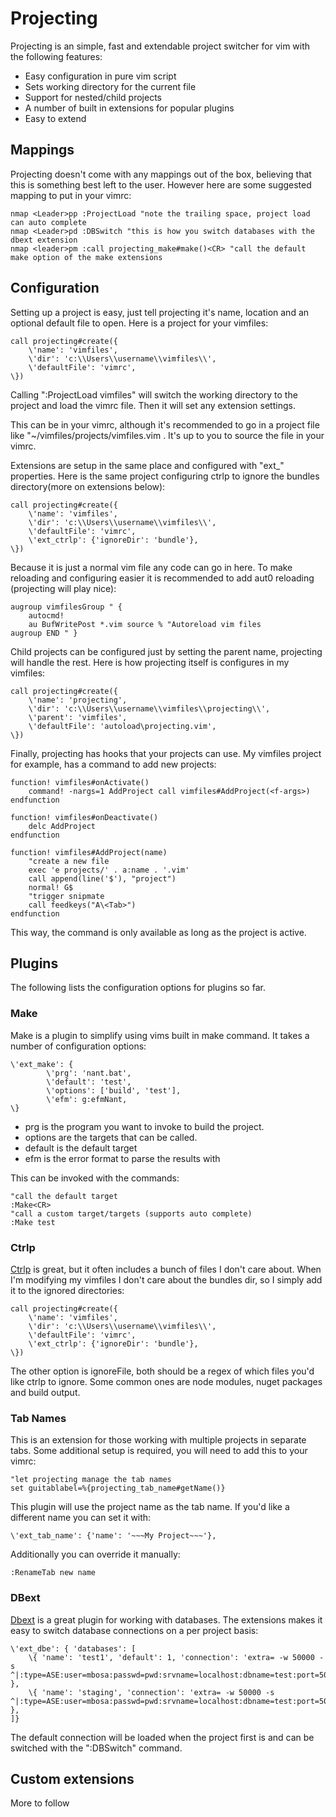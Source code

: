 # Projecting

Projecting is an simple, fast and extendable project switcher for vim with the following features:


* Easy configuration in pure vim script
* Sets working directory for the current file
* Support for nested/child projects
* A number of built in extensions for popular plugins
* Easy to extend

## Mappings

Projecting doesn't come with any mappings out of the box, believing that this is something best left to the user.
However here are some suggested mapping to put in your vimrc:

```vim
nmap <Leader>pp :ProjectLoad "note the trailing space, project load can auto complete
nmap <Leader>pd :DBSwitch "this is how you switch databases with the dbext extension
nmap <leader>pm :call projecting_make#make()<CR> "call the default make option of the make extensions
```


## Configuration

Setting up a project is easy,
just tell projecting it's name, location and an optional default file to open.
Here is a project for your vimfiles:


```vim
call projecting#create({
	\'name': 'vimfiles',
	\'dir': 'c:\\Users\\username\\vimfiles\\',
	\'defaultFile': 'vimrc',
\})
```

Calling ":ProjectLoad vimfiles" will switch the working directory to the project and load the vimrc file.
Then it will set any extension settings.

This can be in your vimrc, although it's recommended to go in a project file like "~/vimfiles/projects/vimfiles.vim .
It's up to you to source the file in your vimrc.

Extensions are setup in the same place and configured with "ext\_" properties.
Here is the same project configuring ctrlp to ignore the bundles directory(more on extensions below):

```vim
call projecting#create({
	\'name': 'vimfiles',
	\'dir': 'c:\\Users\\username\\vimfiles\\',
	\'defaultFile': 'vimrc',
	\'ext_ctrlp': {'ignoreDir': 'bundle'},
\})
```

Because it is just a normal vim file any code can go in here.
To make reloading and configuring easier it is recommended to add aut0 reloading (projecting will play nice):

```vim
augroup vimfilesGroup " {
	autocmd!
	au BufWritePost *.vim source % "Autoreload vim files
augroup END " }
```

Child projects can be configured just by setting the parent name, projecting will handle the rest.
Here is how projecting itself is configures in my vimfiles:

```vim
call projecting#create({
	\'name': 'projecting',
	\'dir': 'c:\\Users\\username\\vimfiles\\projecting\\',
	\'parent': 'vimfiles',
	\'defaultFile': 'autoload\projecting.vim',
\})
```

Finally, projecting has hooks that your projects can use.
My vimfiles project for example, has a command to add new projects:

```vim
function! vimfiles#onActivate()
	command! -nargs=1 AddProject call vimfiles#AddProject(<f-args>)
endfunction

function! vimfiles#onDeactivate()
	delc AddProject
endfunction

function! vimfiles#AddProject(name)
	"create a new file
	exec 'e projects/' . a:name . '.vim'
	call append(line('$'), "project")
	normal! G$
	"trigger snipmate
	call feedkeys("A\<Tab>")
endfunction
```

This way, the command is only available as long as the project is active.


## Plugins

The following lists the configuration options for plugins so far.

### Make

Make is a plugin to simplify using vims built in make command.
It takes a number of configuration options:

```vim
\'ext_make': {
		\'prg': 'nant.bat',
		\'default': 'test',
		\'options': ['build', 'test'],
		\'efm': g:efmNant,
\}
```

* prg is the program you want to invoke to build the project.
* options are the targets that can be called.
* default is the default target
* efm is the error format to parse the results with

This can be invoked with the commands:

```vim
"call the default target
:Make<CR>
"call a custom target/targets (supports auto complete)
:Make test
```


### Ctrlp

[Ctrlp](https://github.com/kien/ctrlp.vim) is great, but it often includes a bunch of files I don't care about.
When I'm modifying my vimfiles I don't care about the bundles dir, so I simply add it to the ignored directories:

```vim
call projecting#create({
	\'name': 'vimfiles',
	\'dir': 'c:\\Users\\username\\vimfiles\\',
	\'defaultFile': 'vimrc',
	\'ext_ctrlp': {'ignoreDir': 'bundle'},
\})
```

The other option is ignoreFile, both should be a regex of which files you'd like ctrlp to ignore.
Some common ones are node modules, nuget packages and build output.


### Tab Names

This is an extension for those working with multiple projects in separate tabs.
Some additional setup is required, you will need to add this to your vimrc:

```vim
"let projecting manage the tab names
set guitablabel=%{projecting_tab_name#getName()}
```

This plugin will use the project name as the tab name.
If you'd like a different name you can set it with:

```vim
\'ext_tab_name': {'name': '~~~My Project~~~'},
```

Additionally you can override it manually:

```vim
:RenameTab new name
```


### DBext

[Dbext](https://github.com/vim-scripts/dbext.vim) is a great plugin for working with databases.
The extensions makes it easy to switch database connections on a per project basis:

```vim
\'ext_dbe': { 'databases': [
	\{ 'name': 'test1', 'default': 1, 'connection': 'extra= -w 50000 -s ^|:type=ASE:user=mbosa:passwd=pwd:srvname=localhost:dbname=test:port=5000' },
	\{ 'name': 'staging', 'connection': 'extra= -w 50000 -s ^|:type=ASE:user=mbosa:passwd=pwd:srvname=localhost:dbname=test:port=5000' },
]}
```

The default connection will be loaded when the project first is and can be switched with the ":DBSwitch" command.


## Custom extensions

More to follow

